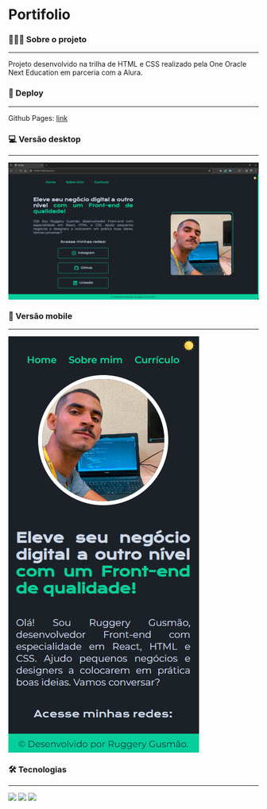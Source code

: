 # Portifolio

### 👨🏻‍💻 Sobre o projeto
<hr />
Projeto desenvolvido na trilha de HTML e CSS realizado pela One Oracle Next Education em parceria com a Alura.

### 🚀  Deploy
<hr />

Github Pages: [link](https://ruggerygusmao.github.io/learning-page-alura/)


### 💻 Versão desktop
<hr />
<img align="center" src="./assets/imgs/print-portifolio.png"></a>

### 📱 Versão mobile
<hr />
<img align="center" src="./assets/imgs/print-portifolio-mobile.png"></a>

### 🛠️ Tecnologias 
<hr />

<code><img height="35" src="https://cdn.jsdelivr.net/gh/devicons/devicon/icons/html5/html5-original.svg"></code>
<code><img height="35" src="https://cdn.jsdelivr.net/gh/devicons/devicon/icons/css3/css3-original.svg"></code>
<code><img height="35" src="https://cdn.jsdelivr.net/gh/devicons/devicon/icons/javascript/javascript-original.svg"></code>


